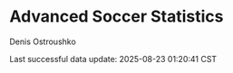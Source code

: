 # Advanced Soccer Statistics
Denis Ostroushko

<!-- gfm -->

Last successful data update: 2025-08-23 01:20:41 CST
